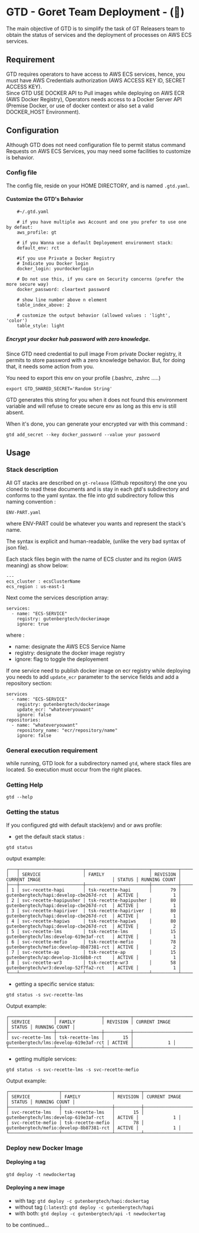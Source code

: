 # GTD - Goret Team Deployment -  (🐷)
The main objective of GTD is to simplify the task of GT Releasers team to obtain the status of services and the deployment of processes on AWS ECS services.

## Requirement
GTD requires operators to have access to AWS ECS services, hence, you must have AWS Credentials authorization (AWS ACCESS KEY ID, SECRET ACCESS KEY).  
Since GTD USE DOCKER API to Pull images while deploying on AWS ECR (AWS Docker Registry), Operators needs access to a Docker Server API (Premise Docker, or use of docker context or also set a valid DOCKER_HOST Environment).

## Configuration
Although GTD does not need configuration file to permit status command Requests on AWS ECS Services, you may need some facilities to customize is behavior.

### Config file
The config file, reside on your HOME DIRECTORY, and is named `.gtd.yaml`.

#### Customize the GTD's Behavior

	
		#~/.gtd.yaml
		
		# if you have multiple aws Account and one you prefer to use one by defaut:
		aws_profile: gt
		
		# if you Wanna use a default Deployement environment stack:
		default_env: rct
		
		#if you use Private a Docker Registry
		# Indicate you Docker login
		docker_login: yourdockerlogin
		
		# Do not use this, if you care on Security concerns (prefer the more secure way) 
		docker_password: cleartext password 
		
		# show line number above n element
		table_index_above: 2
		
		# customize the output behavior (allowed values : 'light', 'color')
		table_style: light
	

##### Encrypt your docker hub password with zero knowledge.

Since GTD need credential to pull image From private Docker registry, it permits to store password with a zero knowledge behavior. But, for doing that, it needs some action from you.

You need to export this env on your profile (.bashrc, .zshrc .....)

	export GTD_SHARED_SECRET='Random String'

GTD generates this string for you when it does not found this environment variable and will refuse to create secure env as long as this env is still absent.

When it's done, you can generate your encrypted var with this command :

	gtd add_secret --key docker_password --value your password


## Usage

### Stack description

All GT stacks are described on `gt-release` (Github repository) the one you cloned to read these documents and is stay in each gtd's subdirectory and conforms to the yaml syntax. the file into gtd subdirectory follow this naming convention :

`ENV-PART.yaml`

where ENV-PART could be whatever you wants and represent the stack's name.

The syntax is explicit and human-readable, (unlike the very bad syntax of json file).

Each stack files begin with the name of ECS cluster and its region (AWS meaning) as show below:

```
---
ecs_cluster : ecsClusterName
ecs_region : us-east-1
```

Next come the services description array:

```
services:
  - name: "ECS-SERVICE"
    registry: gutenbergtech/dockerimage
    ignore: true
```

where :
- name: designate the AWS ECS Service Name
- registry: designate the docker image registry
- ignore: flag to toggle the deployement


If one service need to publish docker image on ecr registry while deploying you needs to add `update_ecr` parameter to the service fields and add a repository section:

```
services
  - name: "ECS-SERVICE"
    registry: gutenbergtech/dockerimage
	update_ecr: "whateveryouwant"
	ignore: false
repositories:
  - name: "whateveryouwant"
    repository_name: "ecr/repository/name"
    ignore: false
```

### General execution requirement
while running, GTD look for a subdirectory named `gtd`, where stack files are located.
So execution must occur from the right places.

### Getting Help

`gtd --help`

### Getting the status

If you configured gtd with default stack(env) and or aws profile:

- get the default stack status :

`gtd status`

 output example:
 
 ```
 ┌───┬────────────────────────┬────────────────────────┬──────────┬─────────────────────────────────────────┬────────┬───────────────┐
 │   │ SERVICE                │ FAMILY                 │ REVISION │ CURRENT IMAGE                           │ STATUS │ RUNNING COUNT │
 ├───┼────────────────────────┼────────────────────────┼──────────┼─────────────────────────────────────────┼────────┼───────────────┤
 │ 1 │ svc-recette-hapi       │ tsk-recette-hapi       │       79 │ gutenbergtech/hapi:develop-cbe267d-rct  │ ACTIVE │             1 │
 │ 2 │ svc-recette-hapipusher │ tsk-recette-hapipusher │       80 │ gutenbergtech/hapi:develop-cbe267d-rct  │ ACTIVE │             1 │
 │ 3 │ svc-recette-hapiriver  │ tsk-recette-hapiriver  │       80 │ gutenbergtech/hapi:develop-cbe267d-rct  │ ACTIVE │             1 │
 │ 4 │ svc-recette-hapiws     │ tsk-recette-hapiws     │       80 │ gutenbergtech/hapi:develop-cbe267d-rct  │ ACTIVE │             2 │
 │ 5 │ svc-recette-lms        │ tsk-recette-lms        │       15 │ gutenbergtech/lms:develop-619e3af-rct   │ ACTIVE │             1 │
 │ 6 │ svc-recette-mefio      │ tsk-recette-mefio      │       78 │ gutenbergtech/mefio:develop-8b87381-rct │ ACTIVE │             2 │
 │ 7 │ svc-recette-ap         │ tsk-recette-ap         │       15 │ gutenbergtech/ap:develop-31c68b8-rct    │ ACTIVE │             1 │
 │ 8 │ svc-recette-wr3        │ tsk-recette-wr3        │       58 │ gutenbergtech/wr3:develop-52f7fa2-rct   │ ACTIVE │             1 │
 └───┴────────────────────────┴────────────────────────┴──────────┴─────────────────────────────────────────┴────────┴───────────────┘
 ```

- getting a specific service status:

`gtd status -s svc-recette-lms`

Output example:
```
┌─────────────────┬─────────────────┬──────────┬───────────────────────────────────────┬────────┬───────────────┐
│ SERVICE         │ FAMILY          │ REVISION │ CURRENT IMAGE                         │ STATUS │ RUNNING COUNT │
├─────────────────┼─────────────────┼──────────┼───────────────────────────────────────┼────────┼───────────────┤
│ svc-recette-lms │ tsk-recette-lms │       15 │ gutenbergtech/lms:develop-619e3af-rct │ ACTIVE │             1 │
└─────────────────┴─────────────────┴──────────┴───────────────────────────────────────┴────────┴───────────────┘
```

- getting multiple services:

`gtd status -s svc-recette-lms -s svc-recette-mefio`

Output example:
```
┌───────────────────┬───────────────────┬──────────┬─────────────────────────────────────────┬────────┬───────────────┐
│ SERVICE           │ FAMILY            │ REVISION │ CURRENT IMAGE                           │ STATUS │ RUNNING COUNT │
├───────────────────┼───────────────────┼──────────┼─────────────────────────────────────────┼────────┼───────────────┤
│ svc-recette-lms   │ tsk-recette-lms   │       15 │ gutenbergtech/lms:develop-619e3af-rct   │ ACTIVE │             1 │
│ svc-recette-mefio │ tsk-recette-mefio │       78 │ gutenbergtech/mefio:develop-8b87381-rct │ ACTIVE │             1 │
└───────────────────┴───────────────────┴──────────┴─────────────────────────────────────────┴────────┴───────────────┘
```



### Deploy new Docker Image

#### Deploying a tag

`gtd deploy -t newdockertag`

#### Deploying a new image

- with tag:
`gtd deploy -c gutenbergtech/hapi:dockertag`
- without tag (`:latest`):
`gtd deploy -c gutenbergtech/hapi`
- with both:
`gtd deploy -c gutenbergtech/api -t newdockertag`


to be continued...
